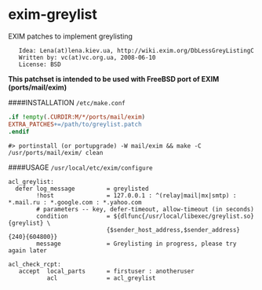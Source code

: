 # exim-greylist
EXIM patches to implement greylisting

       Idea: Lena(at)lena.kiev.ua, http://wiki.exim.org/DbLessGreyListingC
       Written by: vc(at)vc.org.ua, 2008-06-10
       License: BSD

**This patchset is intended to be used with FreeBSD port of EXIM (ports/mail/exim)**

####INSTALLATION
`/etc/make.conf`
```Makefile
.if !empty(.CURDIR:M/*/ports/mail/exim)
EXTRA_PATCHES+=/path/to/greylist.patch
.endif
```
```shell
#> portinstall (or portupgrade) -W mail/exim && make -C /usr/ports/mail/exim/ clean
```
####USAGE
`/usr/local/etc/exim/configure`
```
acl_greylist:
  defer log_message         = greylisted
        !host               = 127.0.0.1 : ^(relay|mail|mx|smtp) : *.mail.ru : *.google.com : *.yahoo.com
        # parameters -- key, defer-timeout, allow-timeout (in seconds)
        condition           = ${dlfunc{/usr/local/libexec/greylist.so}{greylist} \
                            {$sender_host_address,$sender_address}{240}{604800}}
        message             = Greylisting in progress, please try again later

acl_check_rcpt:
   accept  local_parts      = firstuser : anotheruser
           acl              = acl_greylist
```
